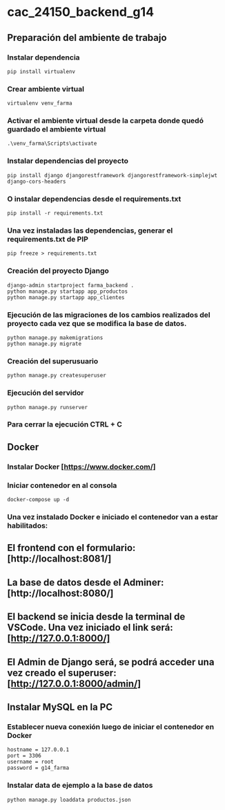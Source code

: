 cac_24150_backend_g14
=====================


Preparación del ambiente de trabajo
-----------------------------------

### Instalar dependencia
    pip install virtualenv

### Crear ambiente virtual
    virtualenv venv_farma

### Activar el ambiente virtual desde la carpeta donde quedó guardado el ambiente virtual
    .\venv_farma\Scripts\activate

### Instalar dependencias del proyecto
    pip install django djangorestframework djangorestframework-simplejwt django-cors-headers

### O instalar dependencias desde el requirements.txt
    pip install -r requirements.txt

### Una vez instaladas las dependencias, generar el requirements.txt de PIP
    pip freeze > requirements.txt

### Creación del proyecto Django
    django-admin startproject farma_backend .
    python manage.py startapp app_productos
    python manage.py startapp app_clientes

### Ejecución de las migraciones de los cambios realizados del proyecto cada vez que se modifica la base de datos.
    python manage.py makemigrations
    python manage.py migrate

### Creación del superusuario
    python manage.py createsuperuser

### Ejecución del servidor
    python manage.py runserver

### Para cerrar la ejecución CTRL + C

Docker
------

### Instalar Docker [https://www.docker.com/]

### Iniciar contenedor en al consola
    docker-compose up -d

### Una vez instalado Docker e iniciado el contenedor van a estar habilitados:
## El frontend con el formulario: [http://localhost:8081/]
## La base de datos desde el Adminer: [http://localhost:8080/]
## El backend se inicia desde la terminal de VSCode. Una vez iniciado el link será: [http://127.0.0.1:8000/]
## El Admin de Django será, se podrá acceder una vez creado el superuser: [http://127.0.0.1:8000/admin/]

Instalar MySQL en la PC
-----------------------

### Establecer nueva conexión luego de iniciar el contenedor en Docker
    hostname = 127.0.0.1
    port = 3306
    username = root
    password = g14_farma

### Instalar data de ejemplo a la base de datos
    python manage.py loaddata productos.json

